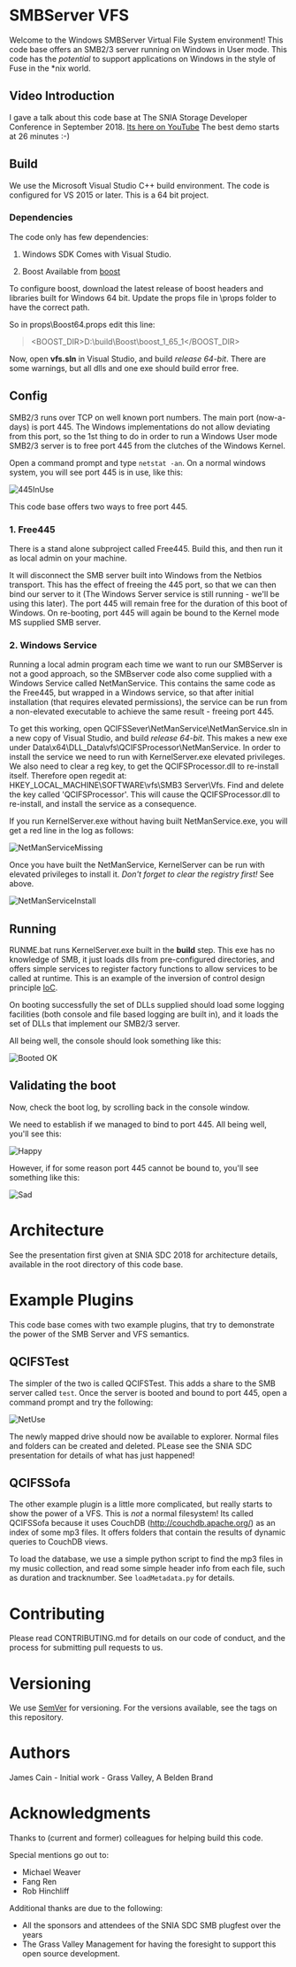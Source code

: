 # SMBServer VFS

Welcome to the Windows SMBServer Virtual File System environment!
This code base offers an SMB2/3 server running on Windows in User mode.
This code has the _potential_ to support applications on Windows in the style of Fuse in the *nix world.

## Video Introduction
I gave a talk about this code base at The SNIA Storage Developer Conference in September 2018. 
[Its here on YouTube](https://www.youtube.com/watch?v=BB-fX2xuPsA)
The best demo starts at 26 minutes :-)

## Build
We use the Microsoft Visual Studio C++ build environment. 
The code is configured for VS 2015 or later.
This is a 64 bit project.

### Dependencies
The code only has few dependencies:
1. Windows SDK
Comes with Visual Studio.

2. Boost
Available from [boost](https://www.boost.org/)

To configure boost, download the latest release of boost headers and libraries built for Windows 64 bit.
Update the props file in \props folder to have the correct path.

So in props\Boost64.props edit this line:
> &lt;BOOST_DIR&gt;D:\build\Boost\boost_1_65_1&lt;/BOOST_DIR&gt;

Now, open __vfs.sln__ in Visual Studio, and build _release 64-bit_.
There are some warnings, but all dlls and one exe should build error free.

## Config
SMB2/3 runs over TCP on well known port numbers. The main port (now-a-days) is port 445. The Windows implementations do not allow deviating from this port, so the 1st thing to do in order to run a Windows User mode SMB2/3 server is to free port 445 from the clutches of the Windows Kernel.

Open a command prompt and type `netstat -an`. On a normal windows system, you will see port 445 is in use, like this:

![445InUse](Docs/445InUse.PNG)

This code base offers two ways to free port 445.

### 1. Free445
There is a stand alone subproject called Free445. Build this, and then run it as local admin on your machine.

It will disconnect the SMB server built into Windows from the Netbios transport.
This has the effect of freeing the 445 port, so that we can then bind our server to it (The Windows Server service is still running - we'll be using this later).
The port 445 will remain free for the duration of this boot of Windows. 
On re-booting, port 445 will again be bound to the Kernel mode MS supplied SMB server.

### 2. Windows Service
Running a local admin program each time we want to run our SMBServer is not a good approach, so the SMBserver code also come supplied with a Windows Service called NetManService.
This contains the same code as the Free445, but wrapped in a Windows service, so that after initial installation (that requires elevated permissions), the service can be run from a non-elevated executable to achieve the same result - freeing port 445.

To get this working, open QCIFSSever\NetManService\NetManService.sln in a new copy of Visual Studio, and build _release 64-bit_. This makes a new exe under Data\x64\DLL_Data\vfs\QCIFSProcessor\NetManService. 
In order to install the service we need to run with KernelServer.exe elevated privileges. We also need to clear a reg key, to get the QCIFSProcessor.dll to re-install itself.
Therefore open regedit at: HKEY_LOCAL_MACHINE\SOFTWARE\vfs\SMB3 Server\Vfs. Find and delete the key called 'QCIFSProcessor'. This will cause the QCIFSProcessor.dll to re-install, and install the service as a consequence.

If you run KernelServer.exe without having built NetManService.exe, you will get a red line in the log as follows:

![NetManServiceMissing](Docs/NetManServiceMissing.PNG)

Once you have built the NetManService, KernelServer can be run with elevated privileges to install it. *Don't forget to clear the registry first!* See above.

![NetManServiceInstall](Docs/NetManServiceInstall.PNG)

## Running
RUNME.bat runs KernelServer.exe built in the **build** step. This exe has no knowledge of SMB, it just loads dlls from pre-configured directories, and offers simple services to register factory functions to allow services to be called at runtime. This is an example of the inversion of control design principle [IoC](https://en.wikipedia.org/wiki/Inversion_of_control).

On booting successfully the set of DLLs supplied should load some logging facilities (both console and file based logging are built in), and it loads the set of DLLs that implement our SMB2/3 server.

All being well, the console should look something like this:

![Booted OK](Docs/booted.PNG)

## Validating the boot
Now, check the boot log, by scrolling back in the console window.

We need to establish if we managed to bind to port 445.
All being well, you'll see this:

![Happy](Docs/Happy.PNG)

However, if for some reason port 445 cannot be bound to, you'll see something like this:

![Sad](Docs/Sad.PNG)

# Architecture
See the presentation first given at SNIA SDC 2018 for architecture details, available in the root directory of this code base. 

# Example Plugins
This code base comes with two example plugins, that try to demonstrate the power of the SMB Server and VFS semantics. 

## QCIFSTest
The simpler of the two is called QCIFSTest. This adds a share to the SMB server called `test`. Once the server is booted and bound to port 445, open a command prompt and try the following:

![NetUse](Docs/NetUse.PNG)

The newly mapped drive should now be available to explorer. Normal files and folders can be created and deleted. PLease see the SNIA SDC presentation for details of what has just happened!

## QCIFSSofa
The other example plugin is a little more complicated, but really starts to show the power of a VFS. This is *not* a normal filesystem! Its called QCIFSSofa because it uses CouchDB (http://couchdb.apache.org/) as an index of some mp3 files. It offers folders that contain the results of dynamic queries to CouchDB views.

To load the database, we use a simple python script to find the mp3 files in my music collection, and read some simple header info from each file, such as duration and tracknumber. See `loadMetadata.py` for details.

# Contributing
Please read CONTRIBUTING.md for details on our code of conduct, and the process for submitting pull requests to us.

# Versioning
We use [SemVer](https://semver.org/) for versioning. For the versions available, see the tags on this repository.

# Authors
James Cain - Initial work - Grass Valley, A Belden Brand

# Acknowledgments
Thanks to (current and former) colleagues for helping build this code.

Special mentions go out to:
- Michael Weaver
- Fang Ren
- Rob Hinchliff 

Additional thanks are due to the following:
- All the sponsors and attendees of the SNIA SDC SMB plugfest over the years
- The Grass Valley Management for having the foresight to support this open source development.
